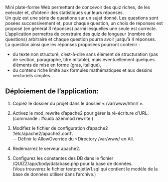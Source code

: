 Mini plate-forme Web permettant de concevoir des quiz riches, de les exécuter et, d’obtenir des statistiques sur leurs réponses.  
Un quiz est une série de questions sur un sujet donné. Les questions sont posées successivement et, pour chaque
question, un choix de réponses est proposé (en général 3 réponses) parmi lesquelles une seule est correcte.  
L’application permettra de construire des quiz de longueur (nombre de questions) arbitraire et chaque question
pourra avoir jusqu’à 4 réponses.  
La question ainsi que les réponses proposées pourront contenir :  
* du texte non structuré, c’est-à-dire sans élément de structuration (pas de section, paragraphe, titre ni table),
mais éventuellement quelques éléments de mise en forme (gras, italique),  
* du contenu riche limité aux formules mathématiques et aux dessins vectoriels simples.  
  
## Déploiement de l’application:  
  
1. Copiez le dossier du projet dans le dossier « /var/www/html/ ».  
  
2. Activez le mod_rewrite d’apache2 pour gérer la ré-écriture d’URL.  
(commande :  #sudo a2enmod rewrite.)  
  
3. Modifiez le fichier de configuration d’apache2 ‘/etc/apache2/apache2.conf’.  
-- Définir le AllowOverride du <Directory /var/www/ en All.  
  
4. Redémarrez le serveur apache2.  
  
5. Configurez les constantes des DB dans le fichier /QUIZZ/app/body/database.php pour la base de données.  
(Vous trouverez le fichier testprojetlw1.sql qui contient le modèle de la base de données utiliser dans l’archive.) 
    
